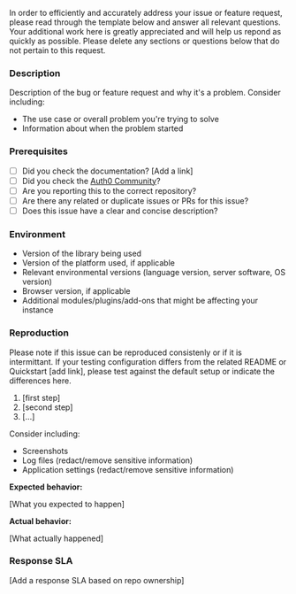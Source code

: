 In order to efficiently and accurately address your issue or feature request, please read through the template below and answer all relevant questions. Your additional work here is greatly appreciated and will help us repond as quickly as possible. Please delete any sections or questions below that do not pertain to this request. 

### Description

Description of the bug or feature request and why it's a problem. Consider including:

- The use case or overall problem you're trying to solve
- Information about when the problem started

### Prerequisites

* [ ] Did you check the documentation? [Add a link]
* [ ] Did you check the [Auth0 Community](https://community.auth0.com/)?
* [ ] Are you reporting this to the correct repository?
* [ ] Are there any related or duplicate issues or PRs for this issue?
* [ ] Does this issue have a clear and concise description?

### Environment

* Version of the library being used
* Version of the platform used, if applicable
* Relevant environmental versions (language version, server software, OS version)
* Browser version, if applicable
* Additional modules/plugins/add-ons that might be affecting your instance

### Reproduction

Please note if this issue can be reproduced consistenly or if it is intermittant. If your testing configuration differs from the related README or Quickstart [add link], please test against the default setup or indicate the differences here. 

1. [first step]
2. [second step]
3. [...]

Consider including:

- Screenshots
- Log files (redact/remove sensitive information)
- Application settings (redact/remove sensitive information)

**Expected behavior:** 

[What you expected to happen]

**Actual behavior:** 

[What actually happened]

### Response SLA 

[Add a response SLA based on repo ownership]